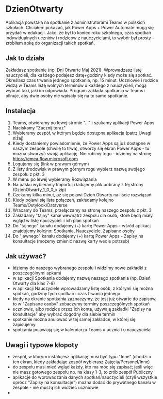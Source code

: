 # DzienOtwarty
Aplikacja powstała na spotkanie z administratorami Teams w polskich szkołach. Chciałem pokazać, jak Power Apps + Power Automate mogą się przydać w edukacji. Jako, że był to koniec roku szkolnego, czas spotkań indywidualnych uczniów i rodziców z nauczycielami, to wybór był prosty - zrobiłem apkę do organizacji takich spotkań.

## Jak to działa
Zakładasz spotkanie (np. Dni Otwarte Maj 2021). Wprowadzasz listę nauczycieli, dla każdego podajesz datę+godziny kiedy może się spotkać. Określasz czas trwania jednego spotkania, np. 15 minut. Uczniowie i rodzice widzą w Teams listę wolnych terminów u każdego z nauczycieli, mogą wybrać taki, jaki im odpowiada. Program zakłada spotkania w Teams i pilnuje, aby dwie osoby nie wpisały się na to samo spotkanie.

## Instalacja
1. Teams, otwieramy po lewej stronie "..." i szukamy aplikacji Power Apps
2. Naciskamy "Zacznij teraz"
3. Wybieramy zespół, w którym będzie dostępna aplikacja (patrz Uwagi niżej)
4. Kiedy dostaniemy powiadomienie, że Power Apps są już dostępne w naszym zespole (chwilę to trwa), otworzy się ekran Power Apps - tu można stworzyć swoją aplikację. Nie robimy tego - idziemy na stronę https://emea.flow.microsoft.com
5. Logujemy się (link w prawym górnym)
6. Z listy środowisk w prawym górnym rogu wybierz nazwę swojego zespołu z pkt. 3
7. W menu po lewej wybieramy Rozwiązania
8. Na pasku wybieramy Importuj i ładujemy plik pobrany z tej strony (DzienOtwarty_1_0_0_x.zip)
9. Czekamy kilka minut, aż się pojawi Dzień Otwarty na liście rozwiązań
10. Kiedy pojawi się lista połączeń, zakładamy kolejno Teams/Outylook/Dataverse
11. Wracamy do Teams, przełączamy na stronę naszego zespołu z pkt. 3
12. Zakładamy "tajny" kanał wewnątrz zespołu dla osób, które będą miały wgląd w listę nauczycieli i ich plan spotkań
13. Do "tajnego" kanału dodajemy (+) kartę Power Apps - wśród aplikacj znajdujemy kolejno: Spotkania, Nauczyciele, Zapisane osoby
14. Do "jawnego" kanału dodajemy (+) kartę Power Apps - Zapisy na konsultacje (możemy zmienić nazwę karty wedle potrzeb)

## Jak używać?
* idziemy do naszego wybranego zespołu i widzimy nowe zakładki z poszczególnymi apkami
* w aplikacji Spotkania dodajemy nazwę naszego spotkania (np. Dzień Otwarty dla klas 7-8)
* w aplikacji Nauczyciele wprowadzamy listę osób, z którymi się można spotkać, godziny tych spotkań i czas trwania jednego
* kiedy na ekranie spotkania zaznaczymy, że jest już otwarte do zapisów, to w "Zapisane osoby" zobaczymy terminy poszczególnych spotkań
* uczniowie, albo rodzice przez ich konta, używają zakładki "Zapisy na konsultacje" aby wybrać dogodny dla siebie termin
* spotkanie można anulować w tej samej zakładce, w której się zapisujemy
* spotkania pojawiają się w kalendarzu Teams u ucznia i u nauczyciela

## Uwagi i typowe kłopoty
* zespół, w którym instalujesz aplikację musi być typu "Inne" (chodzi o ten ekran, kiedy zakładając zespół wybierasz Zajęcia/Personel/Inne)
* do zespołu musi mieć wgląd każdy, kto ma móc się zapisać; jeśli więc nie masz gotowego zespołu np. na klasy 1-3, to zrób zespół Publiczny
* aplikacje do wprowadzania danych spotkań/nauczycieli (czyli wszystkie oprócz "Zapisy na konsultacje") można dodać do prywatnego kanału w zespole - nie muszą ich widzieć uczniowie
* 
